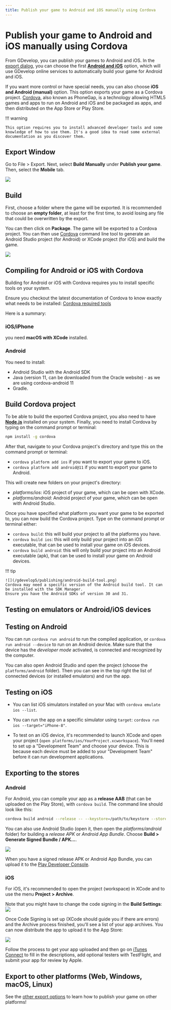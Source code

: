 ```yaml
---
title: Publish your game to Android and iOS manually using Cordova
---
```

# Publish your game to Android and iOS manually using Cordova

From GDevelop, you can publish your games to Android and iOS. In the [export dialog](/gdevelop5/publishing), you can choose the first **[Android and iOS](/gdevelop5/publishing/android_and_ios)** option, which will use GDevelop online services to automatically build your game for Android and iOS.

If you want more control or have special needs, you can also choose **iOS and Android (manual)** option. This option exports your game as a Cordova project. [Cordova](https://cordova.apache.org/), also known as PhoneGap, is a technology allowing HTML5 games and apps to run on Android and iOS and be packaged as apps, and then distributed on the App Store or Play Store.

!!! warning

    This option requires you to install advanced developer tools and some knowledge of how to use them. It's a good idea to read some external documentation as you discover them.

## Export Window

Go to File > Export. Next, select **Build Manually** under **Publish your game**. Then, select the **Mobile** tab.

![](/gdevelop5/publishing/manual-build-mobile-locate.gif)

## Build

First, choose a folder where the game will be exported. It is recommended to choose an **empty folder**, at least for the first time, to avoid losing any file that could be overwritten by the export.

You can then click on **Package**. The game will be exported to a Cordova project. You can then use [Cordova](https://cordova.apache.org/) command line tool to generate an Android Studio project (for Android) or XCode project (for iOS) and build the game.

![](/gdevelop5/publishing/manual-build-mobile-export.gif)

## Compiling for Android or iOS with Cordova

Building for Android or iOS with Cordova requires you to install specific tools on your system.

Ensure you checkout the latest documentation of Cordova to know exactly what needs to be installed: [Cordova required tools](https://cordova.apache.org/docs/en/11.x/guide/platforms/android/#the-required-software-&-tools)

Here is a summary:

### iOS/iPhone

you need **macOS with XCode** installed.

### Android

You need to install:

* Android Studio with the Android SDK
* Java (version 11, can be downloaded from the Oracle website) - as we are using cordova-android 11
* Gradle.

## Build Cordova project

To be able to build the exported Cordova project, you also need to have **[Node.js](https://nodejs.org/en/)** installed on your system. Finally, you need to install Cordova by typing on the command prompt or terminal:

```sh
npm install -g cordova
```

After that, navigate to your Cordova project's directory and type this on the command prompt or terminal:

* `cordova platform add ios` if you want to export your game to iOS.
* `cordova platform add android@11` if you want to export your game to Android.

This will create new folders on your project's directory:

* _platforms/ios_: iOS project of your game, which can be open with XCode.
* _platforms/android_: Android project of your game, which can be open with Android Studio.

Once you have specified what platform you want your game to be exported to, you can now build the Cordova project. Type on the command prompt or terminal either:

* `cordova build`: this will build your project to all the platforms you have.
* `cordova build ios`: this will only build your project into an iOS executable, that can be used to install your game on iOS devices.
* `cordova build android`: this will only build your project into an Android executable (apk), that can be used to install your game on Android devices.

!!! tip

    ![](/gdevelop5/publishing/android-build-tool.png)
    Cordova may need a specific version of the Android build tool. It can be installed with the SDK Manager.
    Ensure you have the Android SDKs of version 30 and 31.

## Testing on emulators or Android/iOS devices

## Testing on Android

You can run `cordova run android` to run the compiled application, or `cordova run android --device` to run on an Android device. Make sure that the device has the _developer mode_ activated, is connected and recognized by the computer.

You can also open Android Studio and open the project (choose the `platforms/android` folder). Then you can see in the top right the list of connected devices (or installed emulators) and run the app.

## Testing on iOS

* You can list iOS simulators installed on your Mac with `cordova emulate ios --list`.
* You can run the app on a specific simulator using `target`: `cordova run ios --target="iPhone-8"`.

* To test on an iOS device, it's recommended to launch XCode and open your project (`open platforms/ios/YourProject.xcworkspace`). You'll need to set up a "Development Team" and choose your device. This is because each device must be added to your "Development Team" before it can run development applications.

## Exporting to the stores

### Android

For Android, you can compile your app as a **release AAB** (that can be uploaded on the Play Store), with `cordova build`. The command line should look like this:

```sh
cordova build android --release -- --keystore=/path/to/keystore --storePassword=KEYSTORE_STORE_PASSWORD --alias=KEYSTORE_ALIAS --password=KEYSTORE_PASSWORD --packageType bundle
```

You can also use Android Studio (open it, then open the _platforms/android_ folder) for building a _release APK_ or _Android App Bundle_. Choose **Build > Generate Signed Bundle / APK...**.

![](/gdevelop5/publishing/android_and_ios_with_cordova/pasted/20210117-174059.png)

When you have a signed release APK or Android App Bundle, you can upload it to the [Play Developer Console](https://play.google.com/apps/publish).

### iOS

For iOS, it's recommended to open the project (workspace) in XCode and to use the menu **Project > Archive**.

Note that you might have to change the code signing in the **Build Settings**:
![](/gdevelop5/publishing/android_and_ios_with_cordova/pasted/20210117-172321.png)

Once Code Signing is set up (XCode should guide you if there are errors) and the Archive process finished, you'll see a list of your app archives. You can now distribute the app to upload it to the App Store:

![](/gdevelop5/publishing/android_and_ios_with_cordova/pasted/20210117-172518.png)

Follow the process to get your app uploaded and then go on [iTunes Connect](https://itunesconnect.apple.com/login) to fill in the descriptions, add optional testers with TestFlight, and submit your app for review by Apple.

## Export to other platforms (Web, Windows, macOS, Linux)

See the [other export options](/gdevelop5/publishing) to learn how to publish your game on other platforms!